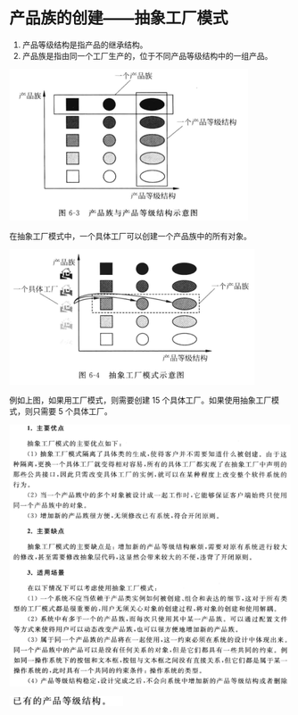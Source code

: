 # 产品族的创建——抽象工厂模式
1. 产品等级结构是指产品的继承结构。
2. 产品族是指由同一个工厂生产的，位于不同产品等级结构中的一组产品。

![](imgs/6-1.png)

在抽象工厂模式中，一个具体工厂可以创建一个产品族中的所有对象。

![](imgs/6-2.png)

例如上图，如果用工厂模式，则需要创建 15 个具体工厂。如果使用抽象工厂模式，则只需要 5 个具体工厂。

![](imgs/6-3.png)

![](imgs/6-4.png)